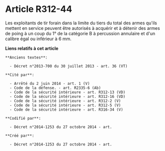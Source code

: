 # Article R312-44

Les exploitants de tir forain dans la limite du tiers du total des armes qu'ils mettent en service peuvent être autorisés à
acquérir et à détenir des armes de poing à un coup du 1° de la catégorie B à percussion annulaire et d'un calibre égal ou
inférieur à 6 mm.

**Liens relatifs à cet article**

	**Anciens textes**:

	  - Décret n°2013-700 du 30 juillet 2013 - art. 36 (VT)

	**Cité par**:

	  - Arrêté du 2 juin 2014 - art. 1 (V)
	  - Code de la défense. - art. R2335-6 (Ab)
	  - Code de la sécurité intérieure - art. R312-13 (VD)
	  - Code de la sécurité intérieure - art. R312-16 (VD)
	  - Code de la sécurité intérieure - art. R312-2 (V)
	  - Code de la sécurité intérieure - art. R312-5 (V)
	  - Code de la sécurité intérieure - art. R316-34 (V)

	**Codifié par**:

	  - Décret n°2014-1253 du 27 octobre 2014 - art.

	**Créé par**:

	  - Décret n°2014-1253 du 27 octobre 2014 - art.
